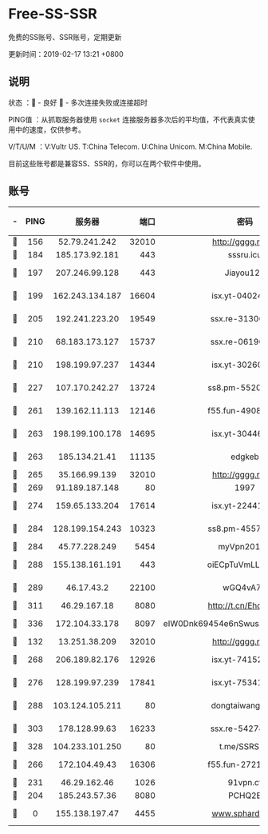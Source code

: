 # Free-SS-SSR

免费的SS账号、SSR账号，定期更新

更新时间：2019-02-17 13:21 +0800

## 说明

状态     ：🙂 - 良好 🙁 - 多次连接失败或连接超时

PING值   ：从抓取服务器使用 `socket` 连接服务器多次后的平均值，不代表真实使用中的速度，仅供参考。

V/T/U/M  ：V:Vultr US. T:China Telecom. U:China Unicom. M:China Mobile.

目前这些账号都是兼容SS、SSR的，你可以在两个软件中使用。

## 账号

|-|PING|服务器|端口|密码|加密方式|区域|V/T/U/M|
|:----:|:----:|:-----:|-----:|:----:|:----:|:----:|:----:|
|🙂|156|52.79.241.242|32010|http://gggg.rocks|chacha20|KR|9↑/10↑/10↑/10↑|
|🙂|184|185.173.92.181|443|sssru.icu|rc4-md5|RU|10↑/10↑/10↑/10↑|
|🙂|197|207.246.99.128|443|Jiayou123|aes-256-cfb|US|7↑/10↑/10↑/10↑|
|🙂|199|162.243.134.187|16604|isx.yt-04024645|aes-256-cfb|US|10↑/10↑/10↑/10↑|
|🙂|205|192.241.223.20|19549|ssx.re-31306029|aes-256-cfb|US|10↑/10↑/10↑/10↑|
|🙂|210|68.183.173.127|15737|ssx.re-06190074|aes-256-cfb|US|10↑/10↑/10↑/10↑|
|🙂|210|198.199.97.237|14344|isx.yt-30260527|aes-256-cfb|US|10↑/10↑/10↑/10↑|
|🙂|227|107.170.242.27|13724|ss8.pm-55209281|aes-256-cfb|US|10↑/10↑/10↑/10↑|
|🙂|261|139.162.11.113|12146|f55.fun-49081960|aes-256-cfb|SG|10↑/10↑/10↑/10↑|
|🙂|263|198.199.100.178|14695|isx.yt-30446613|aes-256-cfb|US|10↑/10↑/10↑/10↑|
|🙂|263|185.134.21.41|11135|edgkeb|aes-256-cfb|GB|1↓/10↑/10↑/10↑|
|🙂|265|35.166.99.139|32010|http://gggg.rocks|chacha20|US|10↑/10↑/10↑/10↑|
|🙂|269|91.189.187.148|80|1997|chacha20|US|10↑/10↑/10↑/10↑|
|🙂|274|159.65.133.204|17614|isx.yt-22441649|aes-256-cfb|SG|10↑/10↑/10↑/10↑|
|🙂|284|128.199.154.243|10323|ss8.pm-45572550|aes-256-cfb|SG|10↑/10↑/10↑/10↑|
|🙂|284|45.77.228.249|5454|myVpn2019[]|rc4-md5|GB|10↑/10↑/10↑/10↑|
|🙂|288|155.138.161.191|443|oiECpTuVmLLxk4Ts|aes-256-cfb|US|9↑/10↑/10↑/10↑|
|🙂|289|46.17.43.2|22100|wGQ4vA7D|aes-256-gcm|RU|4↓/10↑/10↑/10↑|
|🙂|311|46.29.167.18|8080|http://t.cn/EhdmTxe|rc4-md5|RU|10↑/10↑/10↑/10↑|
|🙂|336|172.104.33.178|8097|eIW0Dnk69454e6nSwuspv9DmS201tQ0D|aes-256-cfb|SG|10↑/10↑/10↑/10↑|
|🙂|132|13.251.38.209|32010|http://gggg.rocks|chacha20|SG|9↑/10↑/9↓/9↓|
|🙂|268|206.189.82.176|12926|isx.yt-74152672|aes-256-cfb|SG|10↑/10↑/10↑/10↑|
|🙂|276|128.199.97.239|17841|isx.yt-75341439|aes-256-cfb|SG|10↑/10↑/10↑/10↑|
|🙂|288|103.124.105.211|80|dongtaiwang.com|aes-256-cfb|US|10↑/10↑/10↑/10↑|
|🙂|303|178.128.99.63|16233|ssx.re-54274475|aes-256-cfb|SG|10↑/10↑/10↑/10↑|
|🙂|328|104.233.101.250|80|t.me/SSRSUB|rc4-md5|CA|9↑/10↑/10↑/10↑|
|🙂|266|172.104.49.43|16306|f55.fun-27213111|aes-256-cfb|SG|10↑/10↑/10↑/10↑|
|🙁|231|46.29.162.46|1026|91vpn.cf|rc4-md5|RU|10↑/10↑/9↑/10↑|
|🙁|204|185.243.57.36|8080|PCHQ2E|rc4-md5|US|9↑/9↑/9↑/9↑|
|🙁|0|155.138.197.47|4455|www.sphard.com|aes-256-cfb|US|10↑/10↑/10↑/10↑|
